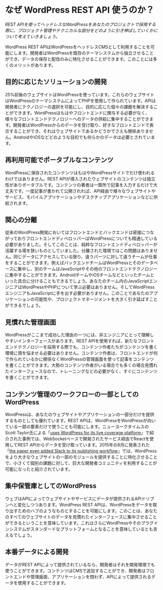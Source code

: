 # なぜ WordPress REST API 使うのか？

*REST APIを使ってヘッドレスなWordPressをあなたのプロジェクトで採用する際に、プロジェクト管理やテクニカルな部分をどのように引き伸ばしていくかについて考えていきましょう。*
WordPress REST APIはWordPressをヘッドレスCMSとして利用することを可能にします。開発者はWordPressを既存のテーマシステムから独立させることができ、データの保存と配信のみに特化させることができます。このことには多くのメリットがあります。

## 目的に応じたソリューションの開発

25%前後のウェブサイトはWordPressを使っています。これらのウェブサイトはWordPressのテーマシステムによってPHPを使用して作られています。APIは開発者にテクノロジーの選択を可能にし、目的に応じた個々の課題を解決することができます。WordPressはもはやフロントエンドに関与する必要がなく、様々なフロントエンドテクノロジーへのデータの供給に集中することができます。開発者はWordPressからのデータを受け取り、好きなフロントエンドで表示することができ、それはウェブサイトであるかどうかでさえも関係ありません。AndroidやiOSなどどのような目的でも何らかのデータは必要とされています。

## 再利用可能でポータブルなコンテンツ

WordPressに保存されたコンテンツはもはやWordPressサイトでだけ使われるわけではありません。REST APIが導入されたウェブサイトのコンテンツは独立性がありポータブルです。コンテンツの著者は一箇所で記事を入力するだけで大丈夫です。一度記事が書かれて公開されれば、API経由で様々なウェブサイトやサービス、モバイルアプリケーションやデスクチップアプリケーションなどに供給されます。

## 関心の分離

従来のWordPress開発においてはフロントエンドとバックエンドは密接につながっておりフロントエンドディベロッパーはWordPressについても精通している必要がありました。そしてこのことは、純粋なフロントエンドディベロッパーが活躍する場を狭いものとしていました。分離された環境ではこの問題はありません。同じデータにアクセスしている限り、違うパーツに対して違うチームが仕事をすることができます。例えばバックエンドチームはWordPressとそのデータベースに集中し、別のチームはJavaScriptやその他のフロントエンドテクノロジーに集中することができます。AndroidチームやiOSチームなどといったチームといった具合に分けることもできるでしょう。あなたのチーム内のJavaScriptエンジニアはWordPressやPHPについて学ぶ必要はありません。そしてWordPressエンジニアもJavaScriptに手を出す必要がありません。このことであなたのアプリケーションの可能性や、プロジェクトマネージメントを大きく引き延ばすことができるでしょう。

## 見慣れた管理画面

WordPressがここまで成功した理由の一つには、非エンジニアにとって理解しやすいインターフェースがあります。REST APIを使用すれば、新たなフロントエンドテクノロジーを採用する際でも、コンテンツ作者たちがコンテンツを書く環境に頭を悩ませる必要はありません。コンテンツ作者は、フロントエンドが何で作られているかに関係なくWordPressの管理画面を使って記事をコンテンツを書くことができます。大勢のコンテンツ作者がいる場合でも多くの場合見慣れたインターフェースなので、トレーニングなどの必要がなく、すぐにコンテンツを書くことができます。
## コンテンツ管理のワークフローの一部としてのWordPress

WordPressは、あなたのウェブサイトやアプリケーションの一部分だけを提供するものとしても優れています。REST APIは、WordPressをWordPressが向いている一部の要素だけで使うことも可能にします。ニューヨークタイムスのScott Taylor氏による「[uses WordPress for its live coverage platform](http://www.slideshare.net/ScottTaylor1/2015-wordcamp-maine-keynote)」で紹介された事例では、WebSocketベースで開発されたサービス経由でReactを使用してREST APIからデータを受け取っています。2015年の8月に発表された「[the paper even added Slack to its publishing workflow](http://www.niemanlab.org/2015/08/the-new-york-times-live-blogged-last-nights-gop-debate-directly-from-slack/)」では、WordPressをより大きなウェブサイトの一部のモジュールを提供することに特化させることで、小さくて個別の課題に対して、巨大な開発者コミュニティを利用することが可能になったと紹介されています。

## 集中保管庫としてのWordPress

ウェブはAPIによってウェブサイトやサービスにデータが提供されるAPIドリブンへと変化しつつあります。WordPress REST APIは、WordPressをデータを取り出すためのハブのようなものとすることを可能にします。このことは、あなたのすべてのウェブサイトのデータを見慣れたインターフェースに集中させることができるということを意味しています。これはさらにWordPressやそのプラグインシステムがスタンダードなプラットフォームとなることを意味しているとも言えるでしょう。

## 本番データによる開発

データがREST APIによって提供されているなら、開発者はそれを開発環境でも使うことができます。コンテンツはCMSで追加することができ、開発者はフロントエンドや管理画面、アプリケーションを問わず、APIによって提供されるデータを使用することができます。
